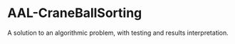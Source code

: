 # AAL-CraneBallSorting
 A solution to an algorithmic problem, with testing and results interpretation.
